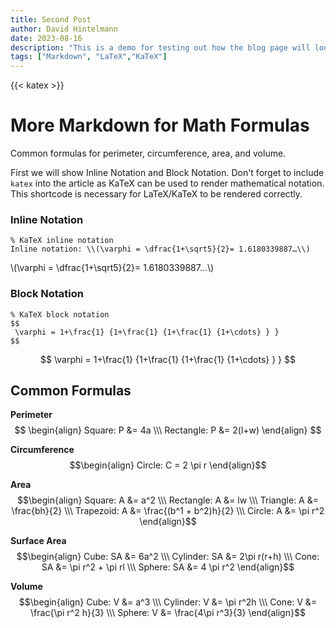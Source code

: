 ```yaml
---
title: Second Post
author: David Hintelmann
date: 2023-08-16
description: "This is a demo for testing out how the blog page will look when there are multiple posts."
tags: ["Markdown", "LaTeX","KaTeX"]
---
```

{{< katex >}}

# More Markdown for Math Formulas

Common formulas for perimeter, circumference, area, and volume.

First we will show Inline Notation and Block Notation. Don't forget to include `katex` into the article as KaTeX can be used to render mathematical notation. This shortcode is necessary for LaTeX/KaTeX to be rendered correctly.

### Inline Notation

```
% KaTeX inline notation
Inline notation: \\(\varphi = \dfrac{1+\sqrt5}{2}= 1.6180339887…\\)
```

\\(\varphi = \dfrac{1+\sqrt5}{2}= 1.6180339887…\\)

### Block Notation

```
% KaTeX block notation
$$
 \varphi = 1+\frac{1} {1+\frac{1} {1+\frac{1} {1+\cdots} } }
$$
```


$$ \varphi = 1+\frac{1} {1+\frac{1} {1+\frac{1} {1+\cdots} } } $$

## Common Formulas

**Perimeter**
$$ \begin{align}
Square: P &= 4a \\\
Rectangle: P &= 2(l+w)
\end{align} $$

**Circumference**
$$\begin{align} 
Circle: C = 2 \pi r 
\end{align}$$

**Area**
$$\begin{align}
Square: A &= a^2 \\\
Rectangle: A &= lw \\\
Triangle: A &= \frac{bh}{2} \\\
Trapezoid: A &= \frac{(b^1 + b^2)h}{2} \\\
Circle: A &= \pi r^2
\end{align}$$

**Surface Area**
$$\begin{align}
Cube: SA &= 6a^2 \\\
Cylinder: SA &= 2\pi r(r+h) \\\
Cone: SA &= \pi r^2 + \pi rl \\\
Sphere: SA &= 4 \pi r^2
\end{align}$$

**Volume**
$$\begin{align}
Cube: V &= a^3 \\\
Cylinder: V &= \pi r^2h \\\
Cone: V &= \frac{\pi r^2 h}{3} \\\
Sphere: V &= \frac{4\pi r^3}{3}
\end{align}$$